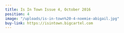 ```yaml
---
title: Is In Town Issue 4, October 2016
position: 4
image: "/uploads/is-in-town%20-4-noemie-abigail.jpg"
buy-link: https://isintown.bigcartel.com
---
```


